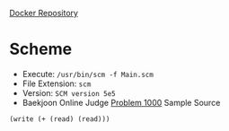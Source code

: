 [Docker Repository](https://registry.hub.docker.com/u/baekjoon/onlinejudge-scheme)

# Scheme

* Execute: `/usr/bin/scm -f Main.scm`
* File Extension: `scm`
* Version: `SCM version 5e5`
* Baekjoon Online Judge [Problem 1000](https://www.acmicpc.net/problem/1000) Sample Source
````
(write (+ (read) (read)))
````


